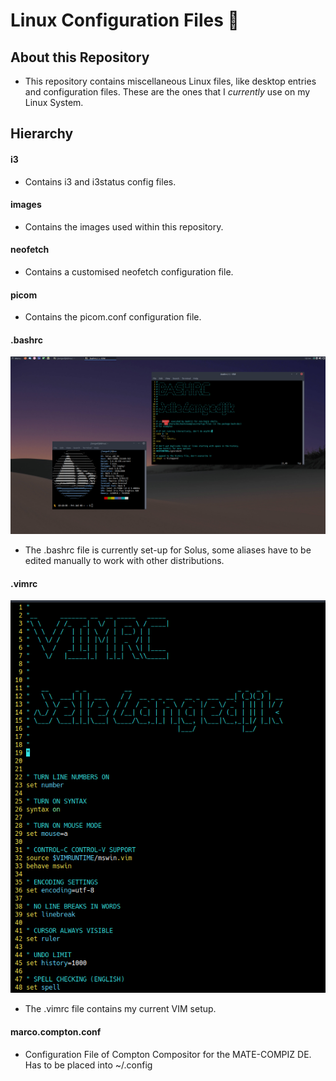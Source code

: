 # Linux Configuration Files 🐧
## About this Repository
* This repository contains miscellaneous Linux files, like desktop entries and configuration files. These are the ones that I *currently* use on my Linux System.
## Hierarchy
#### i3
* Contains i3 and i3status config files.

#### images
* Contains the images used within this repository.

#### neofetch
* Contains a customised neofetch configuration file.
#### picom
* Contains the picom.conf configuration file.

#### .bashrc
![](images/bash.png)

* The .bashrc file is currently set-up for Solus, some aliases have to be edited manually to work with other distributions.

#### .vimrc
![](images/vim.png)

* The .vimrc file contains my current VIM setup.

#### marco.compton.conf
* Configuration File of Compton Compositor for the MATE-COMPIZ DE. Has to be placed into ~/.config

